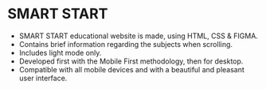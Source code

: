 # SMART START

- SMART START educational website is made, using HTML, CSS & FIGMA.
- Contains brief information regarding the subjects when scrolling.
- Includes light mode only.
- Developed first with the Mobile First methodology, then for desktop.
- Compatible with all mobile devices and with a beautiful and pleasant user interface.
